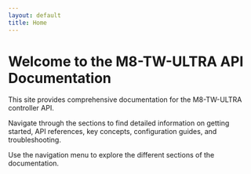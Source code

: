 ```yaml
---
layout: default
title: Home
---
```


# Welcome to the M8-TW-ULTRA API Documentation

This site provides comprehensive documentation for the M8-TW-ULTRA controller API.

Navigate through the sections to find detailed information on getting started, API references, key concepts, configuration guides, and troubleshooting.

Use the navigation menu to explore the different sections of the documentation.
